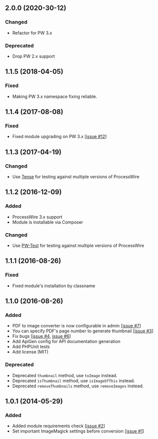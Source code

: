## 2.0.0 (2020-30-12)

### Changed
- Refactor for PW 3.x

### Deprecated
- Drop PW 2.x support

## 1.1.5 (2018-04-05)

### Fixed
- Making PW 3.x namespace fixing reliable.

## 1.1.4 (2017-08-08)

### Fixed
- Fixed module upgrading on PW 3.x [[issue #12](https://github.com/uiii/ProcessWire-FieldtypePDF/issues/12)]

## 1.1.3 (2017-04-19)

### Changed
- Use [Tense](https://github.com/uiii/tense) for testing against multiple versions of ProcessWire

## 1.1.2 (2016-12-09)

### Added
- ProcessWire 3.x support
- Module is installable via Composer

### Changed
- Use [PW-Test](https://github.com/uiii/pw-test) for testing against multiple versions of ProcessWire

## 1.1.1 (2016-08-26)

### Fixed
- Fixed module's installation by classname

## 1.1.0 (2016-08-26)

### Added
- PDF to image converter is now configurable in admin [[issue #7](https://github.com/uiii/ProcessWire-FieldtypePDF/issues/7)]
- You can specify PDF's page number to generate thumbnail [[issue #3](https://github.com/uiii/ProcessWire-FieldtypePDF/issues/3)]
- Fix bugs [[issue #4](https://github.com/uiii/ProcessWire-FieldtypePDF/issues/4), [issue #6](https://github.com/uiii/ProcessWire-FieldtypePDF/issues/6)]
- Add ApiGen config for API documentation generation
- Add PHPUnit tests
- Add license (MIT)

### Deprecated
- Deprecated `thumbnail` method, use `toImage` instead.
- Deprecated `isThumbnail` method, use `isImageOfThis` instead.
- Deprecated `removeThumbnails` method, use `removeImages` instead.

## 1.0.1 (2014-05-29)

### Added
- Added module requirements check [[issue #2](https://github.com/uiii/ProcessWire-FieldtypePDF/issues/2)]
- Set important ImageMagick settings before conversion [[issue #1](https://github.com/uiii/ProcessWire-FieldtypePDF/issues/1)]
